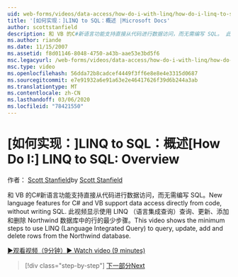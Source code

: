 ```yaml
---
uid: web-forms/videos/data-access/how-do-i-with-linq/how-do-i-linq-to-sql-overview
title: '[如何实现：]LINQ to SQL：概述 |Microsoft Docs'
author: scottstanfield
description: 和 VB 的C#新语言功能支持直接从代码进行数据访问，而无需编写 SQL。 此视频显示使用 LINQ （Language Int 。
ms.author: riande
ms.date: 11/15/2007
ms.assetid: f8d01146-8048-4750-a43b-aae53e3bd5f6
msc.legacyurl: /web-forms/videos/data-access/how-do-i-with-linq/how-do-i-linq-to-sql-overview
msc.type: video
ms.openlocfilehash: 56dda72b8cadcef4449f3ff6e8e8e4e3315d0687
ms.sourcegitcommit: e7e91932a6e91a63e2e46417626f39d6b244a3ab
ms.translationtype: MT
ms.contentlocale: zh-CN
ms.lasthandoff: 03/06/2020
ms.locfileid: "78421550"
---
```

# <a name="how-do-i-linq-to-sql-overview"></a><span data-ttu-id="95534-104">[如何实现：]LINQ to SQL：概述</span><span class="sxs-lookup"><span data-stu-id="95534-104">[How Do I:] LINQ to SQL: Overview</span></span>

<span data-ttu-id="95534-105">作者： [Scott Stanfield](https://github.com/scottstanfield)</span><span class="sxs-lookup"><span data-stu-id="95534-105">by [Scott Stanfield](https://github.com/scottstanfield)</span></span>

<span data-ttu-id="95534-106">和 VB 的C#新语言功能支持直接从代码进行数据访问，而无需编写 SQL。</span><span class="sxs-lookup"><span data-stu-id="95534-106">New language features for C# and VB support data access directly from code, without writing SQL.</span></span> <span data-ttu-id="95534-107">此视频显示使用 LINQ （语言集成查询）查询、更新、添加和删除 Northwind 数据库中的行的最少步骤。</span><span class="sxs-lookup"><span data-stu-id="95534-107">This video shows the minimum steps to use LINQ (Language Integrated Query) to query, update, add and delete rows from the Northwind database.</span></span>

[<span data-ttu-id="95534-108">&#9654;观看视频（9分钟）</span><span class="sxs-lookup"><span data-stu-id="95534-108">&#9654; Watch video (9 minutes)</span></span>](https://channel9.msdn.com/Blogs/ASP-NET-Site-Videos/how-do-i-linq-to-sql-overview)

> [!div class="step-by-step"]
> [<span data-ttu-id="95534-109">下一部分</span><span class="sxs-lookup"><span data-stu-id="95534-109">Next</span></span>](how-do-i-linq-to-sql-data-model.md)
